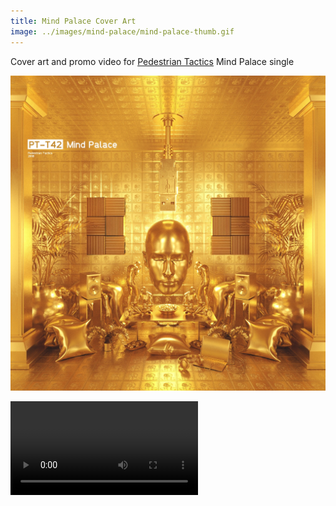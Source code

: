 ```yaml
---
title: Mind Palace Cover Art
image: ../images/mind-palace/mind-palace-thumb.gif
---
```


Cover art and promo video for [Pedestrian Tactics](pedestriantactics.com) Mind Palace single

![](../images/mind-palace/mind-palace-cover-art.jpeg)

<video controls src="images/mind-palace/mind-palace-video.mov"></video>